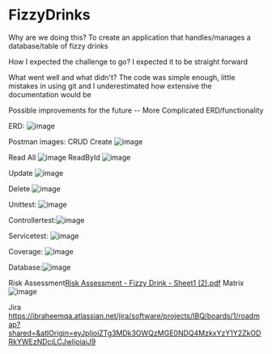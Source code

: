 # FizzyDrinks
Why are we doing this? To create an application that handles/manages a database/table of fizzy drinks

How I expected the challenge to go? I expected it to be straight forward

What went well and what didn't? The code was simple enough, little mistakes in using git and I underestimated how extensive the documentation would be

Possible improvements for the future -- More Complicated ERD/functionality

ERD: ![image](https://user-images.githubusercontent.com/95347330/153592431-b2b3937c-9353-4217-a58b-1ce571fc37f4.png)


Postman images: CRUD
Create ![image](https://user-images.githubusercontent.com/95347330/153590650-0c52a3e7-4f5c-498c-b105-0e18a32bb6d9.png)

Read All ![image](https://user-images.githubusercontent.com/95347330/153590988-5d5e5d08-2116-41fd-a9ce-d9787aae8c30.png)
ReadById ![image](https://user-images.githubusercontent.com/95347330/153591111-ac4ac37d-ae53-4985-8c24-eb8c2fb17b70.png)

Update ![image](https://user-images.githubusercontent.com/95347330/153591196-c30760bf-4c00-4a38-b187-568ea4b79d49.png)

Delete ![image](https://user-images.githubusercontent.com/95347330/153591274-4a13be77-3670-4c3c-9725-0034a8def567.png)

Unittest: ![image](https://user-images.githubusercontent.com/95347330/153593804-3c30dcb7-5400-45b9-9f8a-81adc4f286e7.png)


Controllertest:![image](https://user-images.githubusercontent.com/95347330/153593667-f5487291-b8db-4d97-a4d7-77cda73fe61b.png)


Servicetest: ![image](https://user-images.githubusercontent.com/95347330/153593939-d4ba86a9-14d3-4d43-9f3d-358b796e6d69.png)



Coverage: ![image](https://user-images.githubusercontent.com/95347330/153589465-50cffd79-1278-4f6c-abb5-8839a6283ba0.png)


Database:![image](https://user-images.githubusercontent.com/95347330/153589133-ee1bcb40-149b-417c-af81-11cd540e1bc7.png)


Risk Assessment[Risk Assessment - Fizzy Drink - Sheet1 (2).pdf](https://github.com/Ibra-Nasser/FizzyDrinks/files/8048528/Risk.Assessment.-.Fizzy.Drink.-.Sheet1.2.pdf)
Matrix ![image](https://user-images.githubusercontent.com/95347330/153595209-f48beb75-7708-4941-8ad6-0c17e984f6d4.png)



Jira https://ibraheemqa.atlassian.net/jira/software/projects/IBQ/boards/1/roadmap?shared=&atlOrigin=eyJpIjoiZTg3MDk3OWQzMGE0NDQ4MzkxYzY1Y2ZkODRkYWEzNDciLCJwIjoiaiJ9
